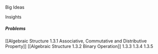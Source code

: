 Big Ideas

Insights


##### Problems
[[Algebraic Structure 1.3.1 Associative, Commutative and Distributive Property]]
[[Algebraic Structure 1.3.2 Binary Operation]]
1.3.3
1.3.4
1.3.5

